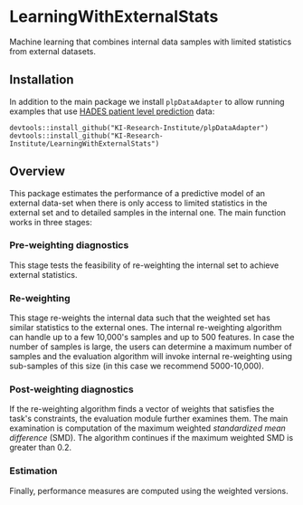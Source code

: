 # LearningWithExternalStats
Machine learning that combines internal data samples with limited statistics from external datasets.

## Installation

In addition to the main package we install `plpDataAdapter` to allow running examples
that use [HADES patient level prediction](https://ohdsi.github.io/PatientLevelPrediction/) data:
```
devtools::install_github("KI-Research-Institute/plpDataAdapter")
devtools::install_github("KI-Research-Institute/LearningWithExternalStats")
```


## Overview

This package estimates the performance of a predictive model of an external data-set when there is only access to
limited statistics in the external set and to detailed samples in the internal one. The main function works in
three stages:

### Pre-weighting diagnostics
This stage tests the feasibility of re-weighting the internal set to achieve external statistics. 

### Re-weighting
This stage re-weights the internal data such that the weighted set has similar statistics to the external ones.
The internal re-weighting algorithm can handle up to a few 10,000's samples and up to 500 features.
In case the number of samples is large, the users can determine a maximum number of samples and the evaluation
algorithm will invoke internal re-weighting using sub-samples of this size (in this case we recommend 5000-10,000).

### Post-weighting diagnostics
If the re-weighting algorithm finds a vector of weights that satisfies the task's constraints, the evaluation module
further examines them. The main examination is computation of the maximum weighted *standardized mean difference* (SMD).
The algorithm continues if the maximum weighted SMD is greater than 0.2.

### Estimation
Finally, performance measures are computed using the weighted versions.

